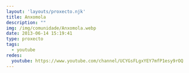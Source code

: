 ```yaml
---
layout: 'layouts/proxecto.njk'
title: Anxomola
description: ""
img: /img/comunidade/Anxomola.webp
date: 2013-06-14 15:19:41
type: proxecto
tags:
  - youtube
redes:
  youtube: https://www.youtube.com/channel/UCYGsFLgxYEY7mfP1esy9rOQ
---
```

